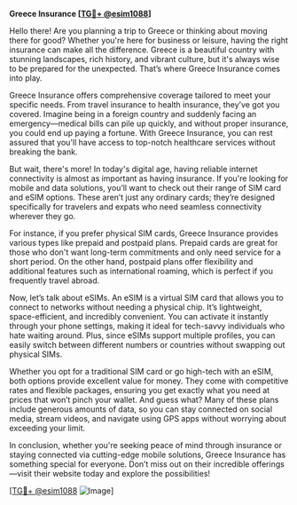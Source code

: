 **Greece Insurance [[TG💪+ @esim1088](https://t.me/s/esim1088)]**

Hello there! Are you planning a trip to Greece or thinking about moving there for good? Whether you're here for business or leisure, having the right insurance can make all the difference. Greece is a beautiful country with stunning landscapes, rich history, and vibrant culture, but it's always wise to be prepared for the unexpected. That’s where Greece Insurance comes into play.

Greece Insurance offers comprehensive coverage tailored to meet your specific needs. From travel insurance to health insurance, they’ve got you covered. Imagine being in a foreign country and suddenly facing an emergency—medical bills can pile up quickly, and without proper insurance, you could end up paying a fortune. With Greece Insurance, you can rest assured that you'll have access to top-notch healthcare services without breaking the bank.

But wait, there's more! In today's digital age, having reliable internet connectivity is almost as important as having insurance. If you're looking for mobile and data solutions, you’ll want to check out their range of SIM card and eSIM options. These aren’t just any ordinary cards; they’re designed specifically for travelers and expats who need seamless connectivity wherever they go.

For instance, if you prefer physical SIM cards, Greece Insurance provides various types like prepaid and postpaid plans. Prepaid cards are great for those who don't want long-term commitments and only need service for a short period. On the other hand, postpaid plans offer flexibility and additional features such as international roaming, which is perfect if you frequently travel abroad.

Now, let’s talk about eSIMs. An eSIM is a virtual SIM card that allows you to connect to networks without needing a physical chip. It’s lightweight, space-efficient, and incredibly convenient. You can activate it instantly through your phone settings, making it ideal for tech-savvy individuals who hate waiting around. Plus, since eSIMs support multiple profiles, you can easily switch between different numbers or countries without swapping out physical SIMs.

Whether you opt for a traditional SIM card or go high-tech with an eSIM, both options provide excellent value for money. They come with competitive rates and flexible packages, ensuring you get exactly what you need at prices that won’t pinch your wallet. And guess what? Many of these plans include generous amounts of data, so you can stay connected on social media, stream videos, and navigate using GPS apps without worrying about exceeding your limit.

In conclusion, whether you're seeking peace of mind through insurance or staying connected via cutting-edge mobile solutions, Greece Insurance has something special for everyone. Don’t miss out on their incredible offerings—visit their website today and explore the possibilities!

[[TG💪+ @esim1088](https://t.me/s/esim1088) ![Image](https://i.postimg.cc/Y0z9fWf4/image.png)]